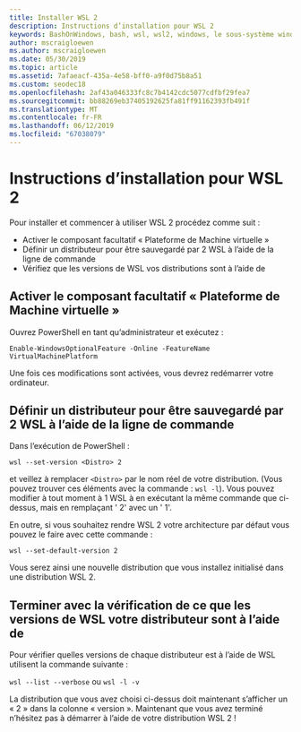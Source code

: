 ```yaml
---
title: Installer WSL 2
description: Instructions d’installation pour WSL 2
keywords: BashOnWindows, bash, wsl, wsl2, windows, le sous-système windows pour linux, windowssubsystem, ubuntu, debian, suse, windows 10, installer
author: mscraigloewen
ms.author: mscraigloewen
ms.date: 05/30/2019
ms.topic: article
ms.assetid: 7afaeacf-435a-4e58-bff0-a9f0d75b8a51
ms.custom: seodec18
ms.openlocfilehash: 2af43a046333fc8c7b4142cdc5077cdfbf29fea7
ms.sourcegitcommit: bb88269eb37405192625fa81ff91162393fb491f
ms.translationtype: MT
ms.contentlocale: fr-FR
ms.lasthandoff: 06/12/2019
ms.locfileid: "67038079"
---
```

# <a name="installation-instructions-for-wsl-2"></a>Instructions d’installation pour WSL 2

Pour installer et commencer à utiliser WSL 2 procédez comme suit :

- Activer le composant facultatif « Plateforme de Machine virtuelle »
- Définir un distributeur pour être sauvegardé par 2 WSL à l’aide de la ligne de commande
- Vérifiez que les versions de WSL vos distributions sont à l’aide de

## <a name="enable-the-virtual-machine-platform-optional-component"></a>Activer le composant facultatif « Plateforme de Machine virtuelle »

Ouvrez PowerShell en tant qu’administrateur et exécutez :

`Enable-WindowsOptionalFeature -Online -FeatureName VirtualMachinePlatform`

Une fois ces modifications sont activées, vous devrez redémarrer votre ordinateur.

## <a name="set-a-distro-to-be-backed-by-wsl-2-using-the-command-line"></a>Définir un distributeur pour être sauvegardé par 2 WSL à l’aide de la ligne de commande

Dans l’exécution de PowerShell :

`wsl --set-version <Distro> 2`

et veillez à remplacer `<Distro>` par le nom réel de votre distribution. (Vous pouvez trouver ces éléments avec la commande : `wsl -l`). Vous pouvez modifier à tout moment à 1 WSL à en exécutant la même commande que ci-dessus, mais en remplaçant ' 2' avec un ' 1'.

En outre, si vous souhaitez rendre WSL 2 votre architecture par défaut vous pouvez le faire avec cette commande :

`wsl --set-default-version 2`

Vous serez ainsi une nouvelle distribution que vous installez initialisé dans une distribution WSL 2.

## <a name="finish-with-verifying-what-versions-of-wsl-your-distro-are-using"></a>Terminer avec la vérification de ce que les versions de WSL votre distributeur sont à l’aide de

Pour vérifier quelles versions de chaque distributeur est à l’aide de WSL utilisent la commande suivante :

`wsl --list --verbose` ou `wsl -l -v`

La distribution que vous avez choisi ci-dessus doit maintenant s’afficher un « 2 » dans la colonne « version ». Maintenant que vous avez terminé n’hésitez pas à démarrer à l’aide de votre distribution WSL 2 ! 